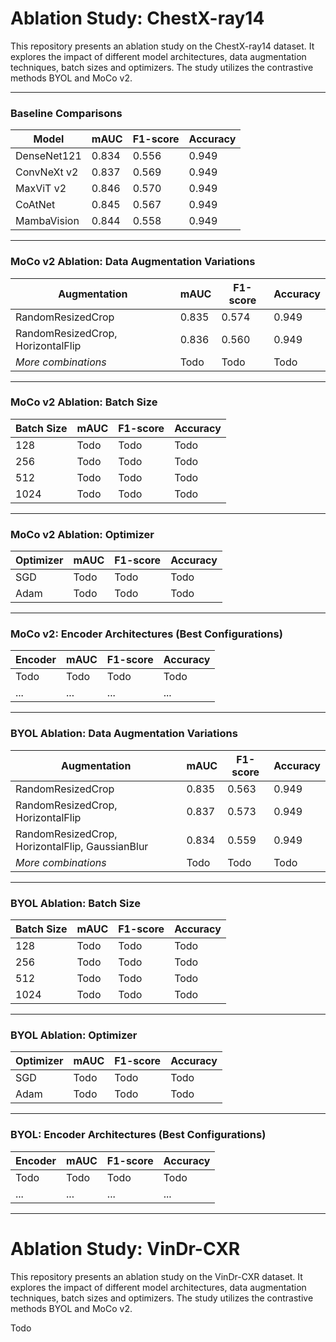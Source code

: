# Ablation Study: ChestX-ray14

This repository presents an ablation study on the ChestX-ray14 dataset. It explores the impact of different model architectures, data augmentation techniques, batch sizes and optimizers. The study utilizes the contrastive methods BYOL and MoCo v2.

---

### **Baseline Comparisons**

| Model         | mAUC  | F1-score | Accuracy |
|---------------|-------|----------|----------|
| DenseNet121   | 0.834 | 0.556    | 0.949    |
| ConvNeXt v2   | 0.837 | 0.569    | 0.949    |
| MaxViT v2     | 0.846 | 0.570    | 0.949    |
| CoAtNet       | 0.845 | 0.567    | 0.949    |
| MambaVision   | 0.844 | 0.558    | 0.949    |

---

### **MoCo v2 Ablation: Data Augmentation Variations**

| Augmentation                        | mAUC  | F1-score | Accuracy |
|------------------------------------|-------|----------|----------|
| RandomResizedCrop                  | 0.835 | 0.574    | 0.949    |
| RandomResizedCrop, HorizontalFlip | 0.836 | 0.560    | 0.949    |
| *More combinations*                | Todo  | Todo     | Todo     |

---

### **MoCo v2 Ablation: Batch Size**

| Batch Size | mAUC | F1-score | Accuracy |
|------------|------|----------|----------|
| 128        | Todo | Todo     | Todo     |
| 256        | Todo | Todo     | Todo     |
| 512        | Todo | Todo     | Todo     |
| 1024       | Todo | Todo     | Todo     |

---

### **MoCo v2 Ablation: Optimizer**

| Optimizer | mAUC | F1-score | Accuracy |
|-----------|------|----------|----------|
| SGD       | Todo | Todo     | Todo     |
| Adam      | Todo | Todo     | Todo     |

---

### **MoCo v2: Encoder Architectures (Best Configurations)**

| Encoder | mAUC | F1-score | Accuracy |
|---------|------|----------|----------|
| Todo    | Todo | Todo     | Todo     |
| ...     | ...  | ...      | ...      |

---

### **BYOL Ablation: Data Augmentation Variations**

| Augmentation                                            | mAUC  | F1-score | Accuracy |
|---------------------------------------------------------|-------|----------|----------|
| RandomResizedCrop                                       | 0.835 | 0.563    | 0.949    |
| RandomResizedCrop, HorizontalFlip                       | 0.837 | 0.573    | 0.949    |
| RandomResizedCrop, HorizontalFlip, GaussianBlur         | 0.834 | 0.559    | 0.949    |
| *More combinations*                                     | Todo  | Todo     | Todo     |

---

### **BYOL Ablation: Batch Size**

| Batch Size | mAUC | F1-score | Accuracy |
|------------|------|----------|----------|
| 128        | Todo | Todo     | Todo     |
| 256        | Todo | Todo     | Todo     |
| 512        | Todo | Todo     | Todo     |
| 1024       | Todo | Todo     | Todo     |

---

### **BYOL Ablation: Optimizer**

| Optimizer | mAUC | F1-score | Accuracy |
|-----------|------|----------|----------|
| SGD       | Todo | Todo     | Todo     |
| Adam      | Todo | Todo     | Todo     |

---

### **BYOL: Encoder Architectures (Best Configurations)**

| Encoder | mAUC | F1-score | Accuracy |
|---------|------|----------|----------|
| Todo    | Todo | Todo     | Todo     |
| ...     | ...  | ...      | ...      |

---


# Ablation Study: VinDr-CXR

This repository presents an ablation study on the VinDr-CXR dataset. It explores the impact of different model architectures, data augmentation techniques, batch sizes and optimizers. The study utilizes the contrastive methods BYOL and MoCo v2.

Todo